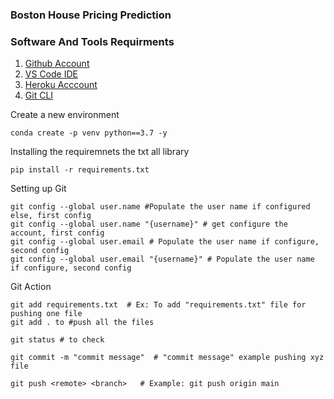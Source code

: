 ### Boston House Pricing Prediction

### Software And Tools Requirments

1. [Github Account](https://hithub.com)
2. [VS Code IDE](https://code.visualstudio.com/)
3. [Heroku Acccount](https://heroku.com)
4. [Git CLI](https://git-scm.com/book/en/v2/Getting-Started-The-Command-Line)

Create a new environment 
```
conda create -p venv python==3.7 -y
```

Installing the requiremnets the txt all library

```
pip install -r requirements.txt
```

Setting up Git
```
git config --global user.name #Populate the user name if configured else, first config
git config --global user.name "{username}" # get configure the account, first config
git config --global user.email # Populate the user name if configure, second config
git config --global user.email "{username}" # Populate the user name if configure, second config
```
Git Action 
```
git add requirements.txt  # Ex: To add "requirements.txt" file for pushing one file
git add . to #push all the files

git status # to check 

git commit -m "commit message"  # "commit message" example pushing xyz file

git push <remote> <branch>   # Example: git push origin main
```


